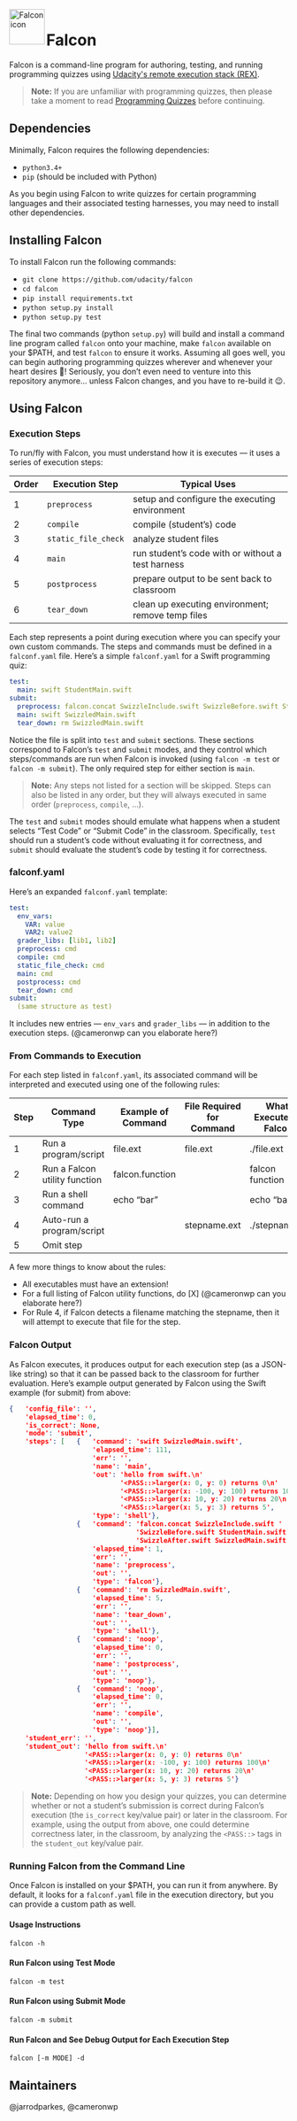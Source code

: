 <img src="https://github.com/jarrodparkes/images/blob/master/falcon-icon.png?raw=true" alt="Falcon icon" align="left" height="64">

# Falcon

Falcon is a command-line program for authoring, testing, and running programming quizzes using [Udacity's remote execution stack (REX)](https://github.com/udacity/udacity-clyde).

> **Note:** If you are unfamiliar with programming quizzes, then please take a moment to read [Programming Quizzes](Quizzes.md) before continuing.

## Dependencies

Minimally, Falcon requires the following dependencies:

- `python3.4+`
- `pip` (should be included with Python)

As you begin using Falcon to write quizzes for certain programming languages and their associated testing harnesses, you may need to install other dependencies.

## Installing Falcon

To install Falcon run the following commands:

- `git clone https://github.com/udacity/falcon`
- `cd falcon`
- `pip install requirements.txt`
- `python setup.py install`
- `python setup.py test`

The final two commands (python `setup.py`) will build and install a command line program called `falcon` onto your machine, make `falcon` available on your $PATH, and test `falcon` to ensure it works. Assuming all goes well, you can begin authoring programming quizzes wherever and whenever your heart desires :sparkling_heart:! Seriously, you don’t even need to venture into this repository anymore... unless Falcon changes, and you have to re-build it :wink:.

## Using Falcon

### Execution Steps

To run/fly with Falcon, you must understand how it is executes — it uses a series of execution steps:

|Order|Execution Step       |Typical Uses                                         |
|-----|---------------------|-----------------------------------------------------|
|1    |`preprocess`         |setup and configure the executing environment        |
|2    |`compile`            |compile (student’s) code                             |
|3    |`static_file_check`  |analyze student files                                |
|4    |`main`               |run student’s code with or without a test harness    |
|5    |`postprocess`        |prepare output to be sent back to classroom          |
|6    |`tear_down`          |clean up executing environment; remove temp files    |

Each step represents a point during execution where you can specify your own custom commands. The steps and commands must be defined in a `falconf.yaml` file. Here’s a simple `falconf.yaml` for a Swift programming quiz:

```yaml
test:
  main: swift StudentMain.swift
submit:
  preprocess: falcon.concat SwizzleInclude.swift SwizzleBefore.swift StudentMain.swift SwizzleAfter.swift SwizzledMain.swift
  main: swift SwizzledMain.swift
  tear_down: rm SwizzledMain.swift
```

Notice the file is split into `test` and `submit` sections. These sections correspond to Falcon’s `test` and `submit` modes, and they control which steps/commands are run when Falcon is invoked (using `falcon -m test` or `falcon -m submit`). The only required step for either section is `main`.

> **Note:** Any steps not listed for a section will be skipped. Steps can also be listed in any order, but they will always executed in same order (`preprocess`, `compile`, ...).

The `test` and `submit` modes should emulate what happens when a student selects “Test Code” or “Submit Code” in the classroom. Specifically, `test` should run a student’s code without evaluating it for correctness, and `submit` should evaluate the student’s code by testing it for correctness.

### falconf.yaml

Here’s an expanded `falconf.yaml` template:

```yaml
test:
  env_vars:
    VAR: value
    VAR2: value2
  grader_libs: [lib1, lib2]
  preprocess: cmd
  compile: cmd
  static_file_check: cmd
  main: cmd
  postprocess: cmd
  tear_down: cmd
submit:
  (same structure as test)
```

It includes new entries — `env_vars` and `grader_libs` — in addition to the execution steps. (@cameronwp can you elaborate here?)

### From Commands to Execution

For each step listed in `falconf.yaml`, its associated command will be interpreted and executed using one of the following rules:

|Step |Command Type                       |Example of Command   |File Required for Command    |What’s Executed by Falcon? |
|-----|-----------------------------------|---------------------|-----------------------------|---------------------------|
|1    |Run a program/script               |file.ext             |file.ext                     |./file.ext                 |
|2    |Run a Falcon utility function      |falcon.function      |                             |falcon function            |
|3    |Run a shell command                |echo “bar”           |                             |echo “bar                  |
|4    |Auto-run a program/script          |                     |stepname.ext                 | ./stepname.ext            |
|5    |Omit step                          |                     |                             |                           |

A few more things to know about the rules:

- All executables must have an extension!
- For a full listing of Falcon utility functions, do [X] (@cameronwp can you elaborate here?)
- For Rule 4, if Falcon detects a filename matching the stepname, then it will attempt to execute that file for the step.

### Falcon Output

As Falcon executes, it produces output for each execution step (as a JSON-like string) so that it can be passed back to the classroom for further evaluation. Here’s example output generated by Falcon using the Swift example (for submit) from above:

```json
{   'config_file': '',
    'elapsed_time': 0,
    'is_correct': None,
    'mode': 'submit',
    'steps': [   {   'command': 'swift SwizzledMain.swift',
                     'elapsed_time': 111,
                     'err': '',
                     'name': 'main',
                     'out': 'hello from swift.\n'
                            '<PASS::>larger(x: 0, y: 0) returns 0\n'
                            '<PASS::>larger(x: -100, y: 100) returns 100\n'
                            '<PASS::>larger(x: 10, y: 20) returns 20\n'
                            '<PASS::>larger(x: 5, y: 3) returns 5',
                     'type': 'shell'},
                 {   'command': 'falcon.concat SwizzleInclude.swift '
                                'SwizzleBefore.swift StudentMain.swift '
                                'SwizzleAfter.swift SwizzledMain.swift',
                     'elapsed_time': 1,
                     'err': '',
                     'name': 'preprocess',
                     'out': '',
                     'type': 'falcon'},
                 {   'command': 'rm SwizzledMain.swift',
                     'elapsed_time': 5,
                     'err': '',
                     'name': 'tear_down',
                     'out': '',
                     'type': 'shell'},
                 {   'command': 'noop',
                     'elapsed_time': 0,
                     'err': '',
                     'name': 'postprocess',
                     'out': '',
                     'type': 'noop'},
                 {   'command': 'noop',
                     'elapsed_time': 0,
                     'err': '',
                     'name': 'compile',
                     'out': '',
                     'type': 'noop'}],
    'student_err': '',
    'student_out': 'hello from swift.\n'
                   '<PASS::>larger(x: 0, y: 0) returns 0\n'
                   '<PASS::>larger(x: -100, y: 100) returns 100\n'
                   '<PASS::>larger(x: 10, y: 20) returns 20\n'
                   '<PASS::>larger(x: 5, y: 3) returns 5'}
```

> **Note:** Depending on how you design your quizzes, you can determine whether or not a student’s submission is correct during Falcon’s execution (the `is_correct` key/value pair) or later in the classroom. For example, using the output from above, one could determine correctness later, in the classroom, by analyzing the `<PASS::>` tags in the `student_out` key/value pair.

### Running Falcon from the Command Line

Once Falcon is installed on your $PATH, you can run it from anywhere. By default, it looks for a `falconf.yaml` file in the execution directory, but you can provide a custom path as well.

#### Usage Instructions

`falcon -h`

#### Run Falcon using Test Mode

`falcon -m test`

#### Run Falcon using Submit Mode

`falcon -m submit`

#### Run Falcon and See Debug Output for Each Execution Step

`falcon [-m MODE] -d`

## Maintainers

@jarrodparkes, @cameronwp
